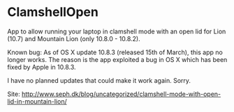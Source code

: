 ClamshellOpen
=============

App to allow running your laptop in clamshell mode with an open lid for Lion (10.7) and Mountain Lion (only 10.8.0 - 10.8.2).

Known bug: As of OS X update 10.8.3 (released 15th of March), this app no longer works.
The reason is the app exploited a bug in OS X which has been fixed by Apple in 10.8.3.

I have no planned updates that could make it work again. Sorry.

Site:
http://www.seph.dk/blog/uncategorized/clamshell-mode-with-open-lid-in-mountain-lion/
